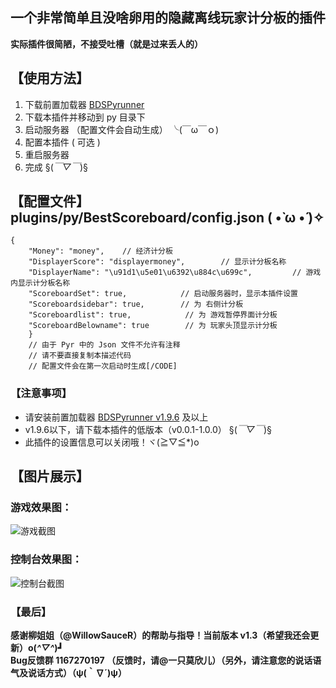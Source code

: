 ## 一个非常简单且没啥卵用的隐藏离线玩家计分板的插件

**实际插件很简陋，不接受吐槽（就是过来丢人的）**



## 【使用方法】

1. 下载前置加载器 [BDSPyrunner](https://github.com/twoone-3/BDSpyrunner)
2. 下载本插件并移动到 py 目录下
3. 启动服务器 （配置文件会自动生成） ╰(￣ω￣ｏ)
4. 配置本插件 ( 可选 ) 
5. 重启服务器
6. 完成  §(*￣▽￣*)§
## 【配置文件】plugins/py/BestScoreboard/config.json ( •̀ ω •́ )✧
```
{
    "Money": "money",    // 经济计分板
    "DisplayerScore": "displayermoney",        // 显示计分板名称
    "DisplayerName": "\u91d1\u5e01\u6392\u884c\u699c",         // 游戏内显示计分板名称
    "ScoreboardSet": true,            // 启动服务器时，显示本插件设置
    "Scoreboardsidebar": true,        // 为 右侧计分板
    "Scoreboardlist": true,            // 为 游戏暂停界面计分板
    "ScoreboardBelowname": true        // 为 玩家头顶显示计分板
    }
    // 由于 Pyr 中的 Json 文件不允许有注释
    // 请不要直接复制本描述代码
    // 配置文件会在第一次启动时生成[/CODE]
```

### 【注意事项】

- 请安装前置加载器 [BDSPyrunner v1.9.6](https://github.com/twoone-3/BDSpyrunner) 及以上
- v1.9.6以下，请下载本插件的低版本（v0.0.1-1.0.0） §(*￣▽￣*)§
- 此插件的设置信息可以关闭哦！ヾ(≧▽≦*)o
## 【图片展示】

### 游戏效果图：

![游戏截图](https://www.minebbs.com/attachments/png.24403/)



### 控制台效果图：

![控制台截图](https://www.minebbs.com/attachments/png.24404/)





### 【最后】

**感谢柳姐姐（@WillowSauceR）的帮助与指导！当前版本 v1.3（希望我还会更新）o(*^▽^*)┛**  
**Bug反馈群 1167270197 （反馈时，请@一只莫欣儿）（另外，请注意您的说话语气及说话方式）（ψ(｀∇´)ψ）**

